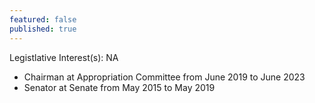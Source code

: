 ```yaml
---
featured: false
published: true
---
```

Legistlative Interest(s): NA

* Chairman at Appropriation Committee from June 2019 to June 2023
* Senator at Senate from May 2015 to May 2019
